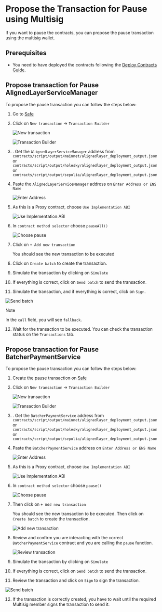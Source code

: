 # Propose the Transaction for Pause using Multisig

If you want to pause the contracts, you can propose the pause transaction using the multisig wallet.

## Prerequisites

- You need to have deployed the contracts following the [Deploy Contracts Guide](./2_deploy_contracts.md).

## Propose transaction for Pause AlignedLayerServiceManager

To propose the pause transaction you can follow the steps below:

1. Go to [Safe](https://app.safe.global/home)

2. Click on `New transaction` -> `Transaction Builder`

   ![New transaction](./images/4_b_1_pause_1.png)

   ![Transaction Builder](./images/4_b_1_pause_2.png)

3. . Get the `AlignedLayerServiceManager` address from ```contracts/script/output/mainnet/alignedlayer_deployment_output.json``` or ```contracts/script/output/holesky/alignedlayer_deployment_output.json``` or ```contracts/script/output/sepolia/alignedlayer_deployment_output.json```

4. Paste the `AlignedLayerServiceManager` address on `Enter Address or ENS Name`

   ![Enter Address](./images/4_b_1_pause_3.png)

5. As this is a Proxy contract, choose `Use Implementation ABI`

   ![Use Implementation ABI](./images/4_b_1_pause_4.png)

6. In `contract method selector` choose `pauseAll()`

   ![Choose pause](./images/4_b_1_pause_5.png)

7. Click on `+ Add new transaction`

   You should see the new transaction to be executed

8. Click on `Create batch` to create the transaction.

9. Simulate the transaction by clicking on `Simulate`

10. If everything is correct, click on `Send batch` to send the transaction.

11. Simulate the transaction, and if everything is correct, click on `Sign`.

   ![Send batch](./images/4_b_1_pause_6.png)

> [!NOTE]
> In the `call` field, you will see `fallback`.

12. Wait for the transaction to be executed. You can check the transaction status on the `Transactions` tab.


## Propose transaction for Pause BatcherPaymentService

To propose the pause transaction you can follow the steps below:

1. Create the pause transaction on [Safe](https://app.safe.global/home)

2. Click on `New transaction` -> `Transaction Builder`

   ![New transaction](./images/4_b_1_pause_1.png)

   ![Transaction Builder](./images/4_b_1_pause_2.png)

3. . Get the `BatcherPaymentService` address from ```contracts/script/output/mainnet/alignedlayer_deployment_output.json``` or ```contracts/script/output/holesky/alignedlayer_deployment_output.json``` or ```contracts/script/output/sepolia/alignedlayer_deployment_output.json```

4. Paste the `BatcherPaymentService` address on `Enter Address or ENS Name`

   ![Enter Address](./images/4_b_1_pause_3.png)

5. As this is a Proxy contract, choose `Use Implementation ABI`

   ![Use Implementation ABI](./images/4_b_1_pause_4.png)

6. In `contract method selector` choose `pause()`

   ![Choose pause](./images/4_b_1_pause_8.png)

7. Then click on `+ Add new transaction`

   You should see the new transaction to be executed. Then click on `Create batch` to create the transaction.

   ![Add new transaction](./images/4_b_1_pause_9.png)

8. Review and confirm you are interacting with the correct `BatcherPaymentService` contract and you are calling the `pause` function.

   ![Review transaction](./images/4_b_1_pause_10.png)

9. Simulate the transaction by clicking on `Simulate`

10. If everything is correct, click on `Send batch` to send the transaction.

11. Review the transaction and click on `Sign` to sign the transaction.

   ![Send batch](./images/4_b_1_pause_11.png)

12. If the transaction is correctly created, you have to wait until the required Multisig member signs the transaction to send it.
